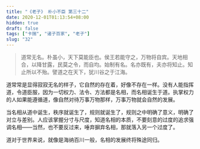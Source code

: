 ```yaml
---
title: "《老子》 朴小不臣 第三十二"
date: 2020-12-01T01:13:54+08:00
hidden: true
draft: false
tags: ["卡揣", "诸子百家", "老子"]
slug: "32"
---
```


> 道常无名。朴虽小，天下莫能臣也。侯王若能守之，万物将自宾。天地相合，以降甘露，民莫之令，而自均。始制有名。名亦既有，夫亦将知止。知止所以不殆。譬道之在天下，犹川谷之于江海。

道常常是显得寂寂无名的样子，它自然的存在着，好像不存在一样。没有人能指挥道，令道臣服，因为一切权力、法令、方法都是名相，而名相诞生于道。执掌权力的人如果能遵循道，像自然对待万事万物那样，万事万物就会自然的发展。

当名相从道中诞生，秩序就诞生了，规则就诞生了，规则之中明确了意义，明确了对立与差别。人应该掌握分寸与尺度，知道名相的本质，不要刻意的过度的追求强调名相——当然，也不要反过来，唾弃摒弃名相，那就落入另一个过度了。

道对于世界来说，就像是海纳百川一般，名相的发展终将殊途同归。